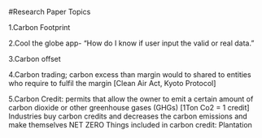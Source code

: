 #Research Paper Topics

1.Carbon Footprint

2.Cool the globe app- “How do I know if user input the valid or real data.”

3.Carbon offset

4.Carbon trading; carbon excess than margin would to shared to entities who require to fulfil the margin [Clean Air Act, Kyoto Protocol]

5.Carbon Credit: permits that allow the owner to emit a certain amount of carbon dioxide or other greenhouse gases (GHGs) [1Ton Co2 = 1 credit]
Industries buy carbon credits and decreases the carbon emissions and make themselves NET ZERO
Things included in carbon credit: Plantation
